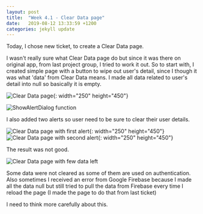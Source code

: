```yaml
---
layout: post
title:  "Week 4.1 - Clear Data page"
date:   2019-08-12 13:33:59 +1200
categories: jekyll update
---
```


Today, I chose new ticket, to create a Clear Data page.

I wasn't really sure what Clear Data page do but since it was there on original app, from last project group, I tried to work it out.
So to start with, I created simple page with a button to wipe out user's detail, since I though it was what 'data' from Clear Data means.
I made all data related to user's detail into null so basically it is empty.

![Clear Data page](/assets/img/Week_4_1_1.png){: width="250" height="450"}

![ShowAlertDialog function](/assets/img/Week_4_1_2.png)

I also added two alerts so user need to be sure to clear their user details.

![Clear Data page with first alert](/assets/img/Week_4_1_3.png){: width="250" height="450"} ![Clear Data page with second alert](/assets/img/Week_4_1_4.png){: width="250" height="450"}

The result was not good.

![Clear Data page with few data left](/assets/img/Week_4_1_5.png)

Some data were not cleared as some of them are used on authentication.
Also sometimes I received an error from Google Firebase because I made all the data null but still tried to pull the data from Firebase every time I reload the page
(I made the page to do that from last ticket)

I need to think more carefully about this.
